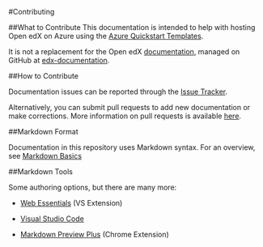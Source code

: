#Contributing

##What to Contribute
This documentation is intended to help with hosting Open edX on Azure using the [Azure Quickstart Templates](https://azure.microsoft.com/en-us/documentation/templates/?term=open+edx).

It is not a replacement for the Open edX [documentation](http://docs.edx.org/), managed on GitHub at [edx-documentation](https://github.com/edx/edx-documentation).

##How to Contribute

Documentation issues can be reported through the [Issue Tracker](https://github.com/chenriksson/lex-openedx-docs/issues).

Alternatively, you can submit pull requests to add new documentation or make corrections. More information on pull requests is available [here](https://help.github.com/articles/using-pull-requests).

##Markdown Format

Documentation in this repository uses Markdown syntax. For an overview, see [Markdown Basics](https://help.github.com/articles/getting-started-with-writing-and-formatting-on-github)

##Markdown Tools

Some authoring options, but there are many more:

  * [Web Essentials](http://vswebessentials.com/) (VS Extension)
  
  * [Visual Studio Code](http://code.visualstudio.com/)
  
  * [Markdown Preview Plus](https://chrome.google.com/webstore/detail/markdown-preview-plus/febilkbfcbhebfnokafefeacimjdckgl?hl=en-US) (Chrome Extension)
